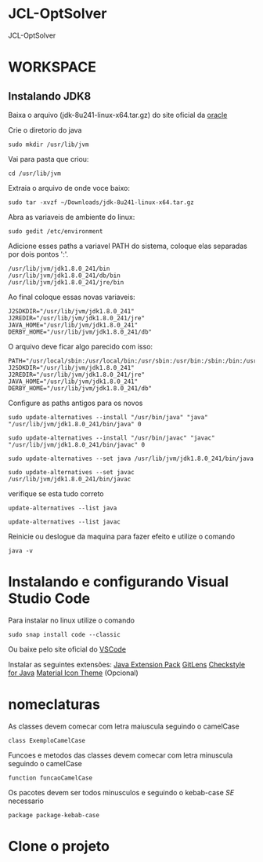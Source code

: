 # JCL-OptSolver
JCL-OptSolver

# WORKSPACE

## Instalando JDK8

Baixa o arquivo (jdk-8u241-linux-x64.tar.gz) do site oficial da [oracle](https://www.oracle.com/java/technologies/javase-jdk8-downloads.html)

Crie o diretorio do java

```
sudo mkdir /usr/lib/jvm
```
Vai para pasta que criou:

```
cd /usr/lib/jvm
```
Extraia o arquivo de onde voce baixo:

```
sudo tar -xvzf ~/Downloads/jdk-8u241-linux-x64.tar.gz
```
Abra as variaveis de ambiente do linux:

```
sudo gedit /etc/environment
```
Adicione esses paths a variavel PATH do sistema, coloque elas separadas por dois pontos ':'.

```
/usr/lib/jvm/jdk1.8.0_241/bin
/usr/lib/jvm/jdk1.8.0_241/db/bin
/usr/lib/jvm/jdk1.8.0_241/jre/bin
```

Ao final coloque essas novas variaveis: 

```
J2SDKDIR="/usr/lib/jvm/jdk1.8.0_241"
J2REDIR="/usr/lib/jvm/jdk1.8.0_241/jre"
JAVA_HOME="/usr/lib/jvm/jdk1.8.0_241"
DERBY_HOME="/usr/lib/jvm/jdk1.8.0_241/db"
```

O arquivo deve ficar algo parecido com isso:

```
PATH="/usr/local/sbin:/usr/local/bin:/usr/sbin:/usr/bin:/sbin:/bin:/usr/games:/usr/local/games:/usr/lib/jvm/jdk1.8.0_241/bin:/usr/lib/jvm/jdk1.8.0_241/db/bin:/usr/lib/jvm/jdk1.8.0_241/jre/bin"
J2SDKDIR="/usr/lib/jvm/jdk1.8.0_241"
J2REDIR="/usr/lib/jvm/jdk1.8.0_241/jre"
JAVA_HOME="/usr/lib/jvm/jdk1.8.0_241"
DERBY_HOME="/usr/lib/jvm/jdk1.8.0_241/db"
```
Configure as paths antigos para os novos

```
sudo update-alternatives --install "/usr/bin/java" "java" "/usr/lib/jvm/jdk1.8.0_241/bin/java" 0
```

```
sudo update-alternatives --install "/usr/bin/javac" "javac" "/usr/lib/jvm/jdk1.8.0_241/bin/javac" 0
```

```
sudo update-alternatives --set java /usr/lib/jvm/jdk1.8.0_241/bin/java
```

```
sudo update-alternatives --set javac /usr/lib/jvm/jdk1.8.0_241/bin/javac
```

verifique se esta tudo correto

```
update-alternatives --list java
```

```
update-alternatives --list javac
```
Reinicie ou deslogue da maquina para fazer efeito e utilize o comando

```
java -v
```

# Instalando e configurando Visual Studio Code

Para instalar no linux utilize o comando

```
sudo snap install code --classic
```

Ou baixe pelo site oficial do [VSCode](https://code.visualstudio.com/Download)

Instalar as seguintes extensões:
[Java Extension Pack](https://marketplace.visualstudio.com/items?itemName=vscjava.vscode-java-pack)
[GitLens](https://marketplace.visualstudio.com/items?itemName=eamodio.gitlens)
[Checkstyle for Java](https://marketplace.visualstudio.com/items?itemName=shengchen.vscode-checkstyle)
[Material Icon Theme](https://marketplace.visualstudio.com/items?itemName=PKief.material-icon-theme) (Opcional)

# nomeclaturas

As classes devem comecar com letra maiuscula seguindo o camelCase

```
class ExemploCamelCase
```

Funcoes e metodos das classes devem comecar com letra minuscula seguindo o camelCase

```
function funcaoCamelCase
```

Os pacotes devem ser todos minusculos e seguindo o kebab-case *SE* necessario

```
package package-kebab-case
```

# Clone o projeto
